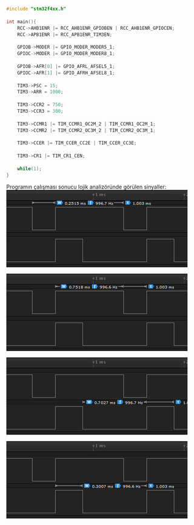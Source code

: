 ```C
#include "stm32f4xx.h"

int main(){
	RCC->AHB1ENR |= RCC_AHB1ENR_GPIOBEN | RCC_AHB1ENR_GPIOCEN;
	RCC->APB1ENR |= RCC_APB1ENR_TIM3EN;
	
	GPIOB->MODER |= GPIO_MODER_MODER5_1;
	GPIOC->MODER |= GPIO_MODER_MODER8_1;
	
	GPIOB->AFR[0] |= GPIO_AFRL_AFSEL5_1;
	GPIOC->AFR[1] |= GPIO_AFRH_AFSEL8_1;
	
	TIM3->PSC = 15; 
	TIM3->ARR = 1000;
	
	TIM3->CCR2 = 750;
	TIM3->CCR3 = 300;
	
	TIM3->CCMR1 |= TIM_CCMR1_OC2M_2 | TIM_CCMR1_OC2M_1;
	TIM3->CCMR2 |= TIM_CCMR2_OC3M_2 | TIM_CCMR2_OC3M_1;
	
	TIM3->CCER |= TIM_CCER_CC2E | TIM_CCER_CC3E;
	
	TIM3->CR1 |= TIM_CR1_CEN;

    while(1);
}
```
Programın çalışması sonucu lojik analizöründe görülen sinyaller:
![1](./images/ders09_1.png)

![2](./images/ders09_2.png)

![1](./images/ders09_3.png)

![2](./images/ders09_4.png)


